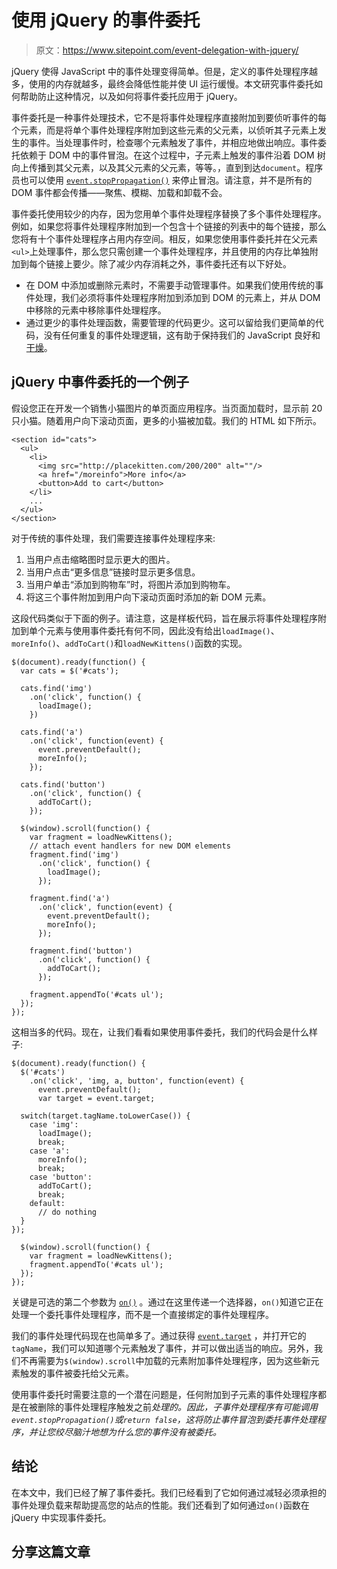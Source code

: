 # 使用 jQuery 的事件委托

> 原文：<https://www.sitepoint.com/event-delegation-with-jquery/>

jQuery 使得 JavaScript 中的事件处理变得简单。但是，定义的事件处理程序越多，使用的内存就越多，最终会降低性能并使 UI 运行缓慢。本文研究事件委托如何帮助防止这种情况，以及如何将事件委托应用于 jQuery。

事件委托是一种事件处理技术，它不是将事件处理程序直接附加到要侦听事件的每个元素，而是将单个事件处理程序附加到这些元素的父元素，以侦听其子元素上发生的事件。当处理事件时，检查哪个元素触发了事件，并相应地做出响应。事件委托依赖于 DOM 中的事件冒泡。在这个过程中，子元素上触发的事件沿着 DOM 树向上传播到其父元素，以及其父元素的父元素，等等。，直到到达`document`。程序员也可以使用 [`event.stopPropagation()`](http://api.jquery.com/event.stopPropagation/) 来停止冒泡。请注意，并不是所有的 DOM 事件都会传播——聚焦、模糊、加载和卸载不会。

事件委托使用较少的内存，因为您用单个事件处理程序替换了多个事件处理程序。例如，如果您将事件处理程序附加到一个包含十个链接的列表中的每个链接，那么您将有十个事件处理程序占用内存空间。相反，如果您使用事件委托并在父元素`<ul>`上处理事件，那么您只需创建一个事件处理程序，并且使用的内存比单独附加到每个链接上要少。除了减少内存消耗之外，事件委托还有以下好处。

*   在 DOM 中添加或删除元素时，不需要手动管理事件。如果我们使用传统的事件处理，我们必须将事件处理程序附加到添加到 DOM 的元素上，并从 DOM 中移除的元素中移除事件处理程序。
*   通过更少的事件处理函数，需要管理的代码更少。这可以留给我们更简单的代码，没有任何重复的事件处理逻辑，这有助于保持我们的 JavaScript 良好和[干燥](http://en.wikipedia.org/wiki/Don't_repeat_yourself)。

## jQuery 中事件委托的一个例子

假设您正在开发一个销售小猫图片的单页面应用程序。当页面加载时，显示前 20 只小猫。随着用户向下滚动页面，更多的小猫被加载。我们的 HTML 如下所示。

```
<section id="cats">
  <ul>
    <li>
      <img src="http://placekitten.com/200/200" alt=""/>
      <a href="/moreinfo">More info</a>
      <button>Add to cart</button>
    </li>
    ...
  </ul>
</section>
```

对于传统的事件处理，我们需要连接事件处理程序来:

1.  当用户点击缩略图时显示更大的图片。
2.  当用户点击“更多信息”链接时显示更多信息。
3.  当用户单击“添加到购物车”时，将图片添加到购物车。
4.  将这三个事件附加到用户向下滚动页面时添加的新 DOM 元素。

这段代码类似于下面的例子。请注意，这是样板代码，旨在展示将事件处理程序附加到单个元素与使用事件委托有何不同，因此没有给出`loadImage()`、`moreInfo()`、`addToCart()`和`loadNewKittens()`函数的实现。

```
$(document).ready(function() {
  var cats = $('#cats');

  cats.find('img')
    .on('click', function() {
      loadImage();
    })

  cats.find('a')
    .on('click', function(event) {
      event.preventDefault();
      moreInfo();
    });

  cats.find('button')
    .on('click', function() {
      addToCart();
    });

  $(window).scroll(function() {
    var fragment = loadNewKittens();
    // attach event handlers for new DOM elements
    fragment.find('img')
      .on('click', function() {
        loadImage();
      });

    fragment.find('a')
      .on('click', function(event) {
        event.preventDefault();
        moreInfo();
      });

    fragment.find('button')
      .on('click', function() {
        addToCart();
      });

    fragment.appendTo('#cats ul');
  });
});
```

这相当多的代码。现在，让我们看看如果使用事件委托，我们的代码会是什么样子:

```
$(document).ready(function() {
  $('#cats')
    .on('click', 'img, a, button', function(event) {
      event.preventDefault();
      var target = event.target;

  switch(target.tagName.toLowerCase()) {
    case 'img':
      loadImage();
      break;
    case 'a':
      moreInfo();
      break;
    case 'button':
      addToCart();
      break;
    default:
      // do nothing
  }
});

  $(window).scroll(function() {
    var fragment = loadNewKittens();
    fragment.appendTo('#cats ul');
  });
});
```

关键是可选的第二个参数为 [`on()`](http://api.jquery.com/on/) 。通过在这里传递一个选择器，`on()`知道它正在处理一个委托事件处理程序，而不是一个直接绑定的事件处理程序。

我们的事件处理代码现在也简单多了。通过获得 [`event.target`](http://api.jquery.com/event.target/) ，并打开它的`tagName`，我们可以知道哪个元素触发了事件，并可以做出适当的响应。另外，我们不再需要为`$(window).scroll`中加载的元素附加事件处理程序，因为这些新元素触发的事件被委托给父元素。

使用事件委托时需要注意的一个潜在问题是，任何附加到子元素的事件处理程序都是在被删除的事件处理程序触发之前*处理的。因此，子事件处理程序有可能调用`event.stopPropagation()`或`return false`，这将防止事件冒泡到委托事件处理程序，并让您绞尽脑汁地想为什么您的事件没有被委托。*

## 结论

在本文中，我们已经了解了事件委托。我们已经看到了它如何通过减轻必须承担的事件处理负载来帮助提高您的站点的性能。我们还看到了如何通过`on()`函数在 jQuery 中实现事件委托。

## 分享这篇文章